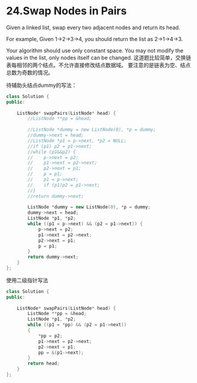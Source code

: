 # 24.Swap Nodes in Pairs
Given a linked list, swap every two adjacent nodes and return its head.

For example,
Given 1->2->3->4, you should return the list as 2->1->4->3.

Your algorithm should use only constant space. You may not modify the values in the list, only nodes itself can be changed.
这道题比较简单，交换链表每相邻的两个结点。不允许直接修改结点数据域。
要注意的是链表为空、结点总数为奇数的情况。

待辅助头结点dummy的写法：
```cpp
class Solution {
public:
    
    ListNode* swapPairs(ListNode* head) {
        //ListNode **pp = &head;
        
        //ListNode *dummy = new ListNode(0), *p = dummy;
        //dummy->next = head;
        //ListNode *p1 = p->next, *p2 = NULL;
        //if (p1) p2 = p1->next;
        //while (p1&&p2) {
        //    p->next = p2;
        //    p1->next = p2->next;
        //    p2->next = p1;
        //    p = p1;
        //    p1 = p->next;
        //    if (p1)p2 = p1->next;
        //}
        //return dummy->next;
        
        ListNode *dummy = new ListNode(0), *p = dummy;
        dummy->next = head;
        ListNode *p1, *p2;
        while ((p1 = p->next) && (p2 = p1->next)) {
            p->next = p2;
            p1->next = p2->next;
            p2->next = p1;
            p = p1;
        }
        return dummy->next;
    }
};
```

使用二级指针写法
```cpp
class Solution {
public:
    
    ListNode* swapPairs(ListNode* head) {
        ListNode **pp = &head;
        ListNode *p1, *p2;
        while ((p1 = *pp) && (p2 = p1->next))
        {
            *pp = p2;
            p1->next = p2->next;
            p2->next = p1;
            pp = &(p1->next);
        }
        return head;
    }
};
```
